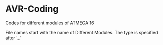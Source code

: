 # AVR-Coding
Codes for different modules of ATMEGA 16

File names start with the name of Different Modules.
The type is specified after '_'
